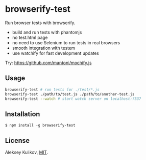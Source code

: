 # browserify-test

Run browser tests with browserify.

  * build and run tests with phantomjs
  * no test.html page
  * no need to use Selenium to run tests in real browsers
  * smooth integration with testem
  * use watchify for fast development updates

Try: https://github.com/mantoni/mochify.js

## Usage

```bash
browserify-test # run tests for ./test/*.js
browserify-test ./path/to/test.js ./path/to/another-test.js
browserify-test --watch # start watch server on localhost:7537
```

## Installation

    $ npm install -g browserify-test

## License

Aleksey Kulikov, [MIT](http://alekseykulikov.mit-license.org/).

